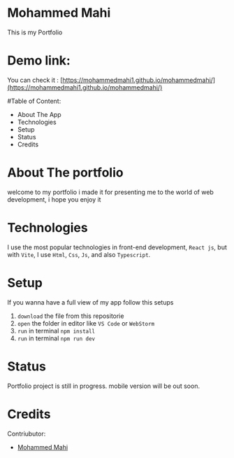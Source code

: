 # Mohammed Mahi

This is my Portfolio

# Demo link:

You can check it : [https://mohammedmahi1.github.io/mohammedmahi/](https://mohammedmahi1.github.io/mohammedmahi/)

#Table of Content:

- About The App
- Technologies
- Setup
- Status
- Credits

# About The portfolio

welcome to my portfolio i made it for presenting me to the world of web development, i hope you enjoy it

# Technologies

I use the most popular technologies in front-end development, `React js`, but with `Vite`, I use `Html`, `Css`, `Js`, and also `Typescript`.

# Setup

If you wanna have a full view of my app follow this setups

1. `download` the file from this repositorie
2. `open` the folder in editor like `VS Code` or `WebStorm`
3. `run` in terminal `npm install`
4. `run` in terminal `npm run dev`

# Status

Portfolio project is still in progress. mobile version will be out soon.

# Credits

Contriubutor:

- [Mohammed Mahi](https://github.com/MohammedMahi1)
